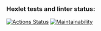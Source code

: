 ### Hexlet tests and linter status:
[![Actions Status](https://github.com/sergey-petric/python-project-lvl1/workflows/hexlet-check/badge.svg)](https://github.com/sergey-petric/python-project-lvl1/actions)
[![Maintainability](https://api.codeclimate.com/v1/badges/a99a88d28ad37a79dbf6/maintainability)](https://codeclimate.com/github/codeclimate/codeclimate/maintainability)
